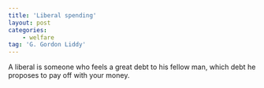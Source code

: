 ```yaml
---
title: 'Liberal spending'
layout: post
categories:
    - welfare
tag: 'G. Gordon Liddy'
---
```


A liberal is someone who feels a great debt to his fellow man, which debt he proposes to pay off with your money.